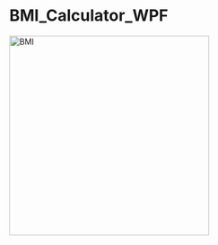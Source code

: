 # BMI_Calculator_WPF
<img width="356" alt="BMI" src="https://github.com/minhnd18-02/BMI_Calculator_WPF/assets/108408243/5499d92f-d4c3-400d-8f98-b5b73119e996">
